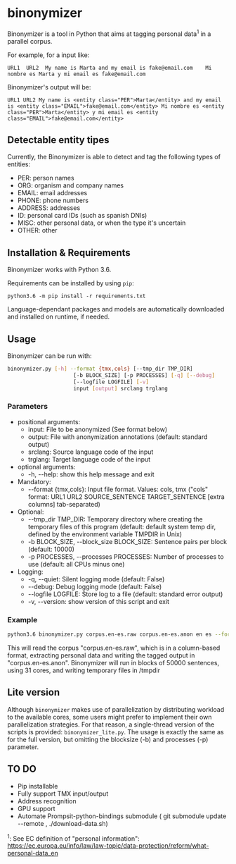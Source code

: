 # binonymizer

Binonymizer is a tool in Python that aims at tagging personal data<sup>1</sup> in a parallel corpus.

For example, for a input like:

```
URL1  URL2  My name is Marta and my email is fake@email.com    Mi nombre es Marta y mi email es fake@email.com
```

Binonymizer's output will be:

```
URL1 URL2 My name is <entity class="PER">Marta</entity> and my email is <entity class="EMAIL">fake@email.com</entity> Mi nombre es <entity class="PER">Marta</entity> y mi email es <entity class="EMAIL">fake@email.com</entity>
```
## Detectable entity tipes

Currently, the Binonymizer is able to detect and tag the following types of entities:

* PER: person names
* ORG: organism and company names
* EMAIL: email addresses
* PHONE: phone numbers
* ADDRESS: addresses
* ID: personal card IDs (such as spanish DNIs)
* MISC: other personal data, or when the type it's uncertain 
* OTHER: other

## Installation & Requirements

Binonymizer works with Python 3.6.

Requirements can be installed by using `pip`:

```
python3.6 -m pip install -r requirements.txt
 ```
Language-dependant packages and models are automatically downloaded and installed on runtime, if needed.

## Usage

Binonymizer can be run with:

```bash
binonymizer.py [-h] --format {tmx,cols} [--tmp_dir TMP_DIR]
                     [-b BLOCK_SIZE] [-p PROCESSES] [-q] [--debug]
                     [--logfile LOGFILE] [-v]
                     input [output] srclang trglang
```


### Parameters
* positional arguments:
  * input: File to be anonymized (See format below)
  * output: File with anonymization annotations (default: standard output)
  * srclang: Source language code of the input
  * trglang: Target language code of the input
* optional arguments:
  * -h, --help: show this help message and exit
* Mandatory:
  * --format {tmx,cols}: Input file format. Values: cols, tmx  ("cols" format: URL1 URL2 SOURCE_SENTENCE TARGET_SENTENCE [extra columns] tab-separated)
* Optional:
  * --tmp_dir TMP_DIR: Temporary directory where creating the temporary files of this program (default: default system temp dir, defined by the environment variable TMPDIR in Unix)
  * -b BLOCK_SIZE, --block_size BLOCK_SIZE: Sentence pairs per block (default: 10000)
  * -p PROCESSES, --processes PROCESSES: Number of processes to use (default: all CPUs minus one)
* Logging:
  * -q, --quiet: Silent logging mode (default: False)
  * --debug: Debug logging mode (default: False)
  * --logfile LOGFILE: Store log to a file (default: standard error output)
  * -v, --version: show version of this script and exit

### Example
```bash
python3.6 binonymizer.py corpus.en-es.raw corpus.en-es.anon en es --format cols  --tmp_dir /tmpdir -b50000 -p31 
```
This will read the corpus "corpus.en-es.raw", which is in a column-based format, extracting personal data and writing the tagged output in "corpus.en-es.anon". Binonymizer will run in blocks of 50000 sentences, using 31 cores, and writing temporary files in /tmpdir


## Lite version

Although `binonymizer` makes use of parallelization  by distributing workload to the available cores, some users might prefer to implement their own parallelization strategies. For that reason, a single-thread version of the scripts is provided: `binonymizer_lite.py`. The usage is exactly the same as for the full version, but omitting the blocksize (-b) and processes (-p) parameter.


## TO DO
* Pip installable
* Fully support TMX input/output
* Address recognition
* GPU support
* Automate Prompsit-python-bindings submodule ( git submodule update --remote ,  ./download-data.sh)



<sup>1</sup>: See EC definition of "personal information": https://ec.europa.eu/info/law/law-topic/data-protection/reform/what-personal-data_en
